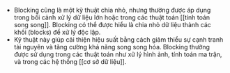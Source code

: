 - Blocking cũng là một kỹ thuật chia nhỏ, nhưng thường được áp dụng trong bối cảnh xử lý dữ liệu lớn hoặc trong các thuật toán [[tính toán song song]]. Blocking có thể được hiểu là chia nhỏ dữ liệu thành các khối (blocks) để xử lý độc lập.
- Kỹ thuật này giúp cải thiện hiệu suất bằng cách giảm thiểu sự cạnh tranh tài nguyên và tăng cường khả năng song song hóa. Blocking thường được sử dụng trong các thuật toán như xử lý hình ảnh, tính toán ma trận, và trong các hệ thống [[cơ sở dữ liệu]].